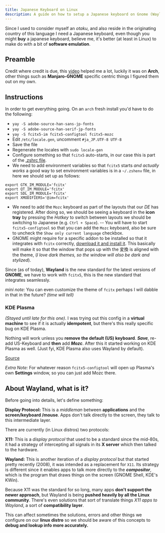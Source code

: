 ```yaml
---
title: Japanese Keyboard on Linux
description: A guide on how to setup a Japanese keyboard on Gnome (Wayland)
---
```


Since I used to consider myself an _otaku_, and also reside in the originating country of this language 
I need a Japanese keyboard, even though you might **buy** a japanese keyboard, believe 
me, it's better (at least in Linux) to make do with a bit of **software emulation**.

## Preamble

Credit where credit is due, this [video](https://www.youtube.com/watch?v=lJoXhS4EUJs) helped me a lot, luckily it was on 
**Arch**, other things such as **Manjaro-GNOME** specific centric things I figured them 
out on my own.

## Instructions

In order to get everything going. On an `arch` fresh install you'd have to do the 
following:

- `yay -S adobe-source-han-sans-jp-fonts`
- `yay -S adobe-source-han-serif-jp-fonts`
- `yay -S fcitx5-im fcitx5-configtool fcitx5-mozc`
- Edit `/etc/locale.gen`, uncomment `#ja_JP.UTF-8 UTF-8`
- Save the file
- Regenerate the locales with `sudo locale-gen`
- Configure something so that `fcitx5` auto-starts, in our case this is part of the 
[.zshrc file](/settings/zsh).
- We need to add environment variables so that `fcitx5` starts _and actually works_ 
a good way to set environment variables is in a `~/.zshenv` file, in here we should 
set up as follows:
```
export GTK_IM_MODULE='fcitx'
export QT_IM_MODULE='fcitx'
export SDL_IM_MODULE='fcitx'
export XMODIFIERS='@im=fcitx'
```
- We need to add the `Mozc` keyboard as part of the layouts that our _DE_ has registered. 
After doing so, we should be seeing a keyboard in the **icon tray** by pressing the 
_Hotkey_ to switch between layouts we should be switching to Japanese (e.g. `Ctrl + Space`). 
    -- You will have to start `fcitx5-configtool` so that you can add the `Mozc` keyboard, also 
    be sure to uncheck the `Show only current language` checkbox.
- GNOME might require for a specific addon to be installed so that it integrates with 
`fcitx` correctly, [download it and install it](https://extensions.gnome.org/extension/261/kimpanel/). 
This basically will make it so that the window that pops up with the 変換 is aligned 
with the theme, (_I love dark themes, so the window will also be dark and stylized_).

Since (as of today), **Wayland** is the new standard for the latest versions of 
**GNOME**, we have to work with `fcitx5`, this is the new standard that integrates 
seamlessly.

_mini note:_ You can even customize the theme of `fcitx` perhaps I will dabble in 
that in the future? _(time will tell)_

### KDE Plasma

_(Stayed until late for this one)_. I was trying out this config in a **virtual machine**
to see if it is actually **idempotent**, but there's this really specific bug on KDE 
Plasma.

Nothing will work unless you **remove the default (US) keyboard**. **_Save_**, re-add 
US-Keyboard and **then** add **_Mozc_**. After this it started working on KDE Plasma 
as well. (Just fyi, KDE Plasma also uses Wayland by default).

[Source](https://www.reddit.com/r/GarudaLinux/comments/q23yya/keyboard_layout_reset_on_reboot/)

_Extra Note:_ For whatever reason `fcitx5-configtool` will open up Plasma's own 
**Settings** window, so you can just add Mozc there.

## About Wayland, what is it?

Before going into details, let's define something:

**Display Protocol:** This is a _middleman_ between **applications** and the **screen/keyboard
/mouse**. Apps don't talk directly to the screen, they talk to this intermediate layer.

There are currently (in Linux distros) two protocols:

**X11:** This is a _display protocol_ that used to be a standard since the mid-80s, 
it had a strategy of intercepting all signals in its **X server** which then talked 
to the hardware.

**Wayland:** This is another iteration of a _display protocol_ but that started 
pretty recently (2008), it was intended as a replacement for `X11`. Its strategy is 
different since it enables apps to talk more directly to the **_compositor_**, which 
is the program that draws things on the screen (GNOME Shell, KDE's KWin).

Because X11 was the standard for so long, many apps **don't support the newer approach**, 
but Wayland is being **pushed heavily by all the Linux community**. There's even 
solutions that sort of translate things _X11 apps to Wayland_, a sort of **compatibility 
layer**.

This can affect sometimes the solutions, errors and other things we configure on 
our **linux distro** so we should be aware of this concepts to **debug and lookup 
info more accurately.**